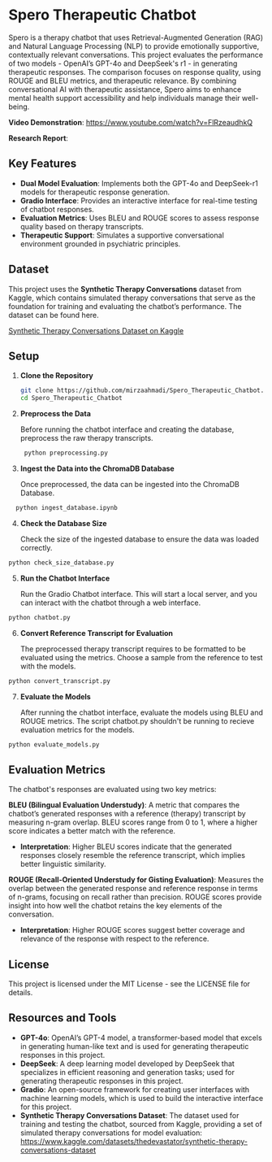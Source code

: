 # Spero Therapeutic Chatbot

Spero is a therapy chatbot that uses Retrieval-Augmented Generation (RAG) and Natural Language Processing (NLP) to provide emotionally supportive, contextually relevant conversations. This project evaluates the performance of two models - OpenAI’s GPT-4o and DeepSeek's r1 - in generating therapeutic responses. The comparison focuses on response quality, using ROUGE and BLEU metrics, and therapeutic relevance. By combining conversational AI with therapeutic assistance, Spero aims to enhance mental health support accessibility and help individuals manage their well-being.

**Video Demonstration**: https://www.youtube.com/watch?v=FlRzeaudhkQ

**Research Report**: 

## Key Features

- **Dual Model Evaluation**: Implements both the GPT-4o and DeepSeek-r1 models for therapeutic response generation.
- **Gradio Interface**: Provides an interactive interface for real-time testing of chatbot responses.
- **Evaluation Metrics**: Uses BLEU and ROUGE scores to assess response quality based on therapy transcripts.
- **Therapeutic Support**: Simulates a supportive conversational environment grounded in psychiatric principles.

## Dataset

This project uses the **Synthetic Therapy Conversations** dataset from Kaggle, which contains simulated therapy conversations that serve as the foundation for training and evaluating the chatbot’s performance. The dataset can be found here. 

[Synthetic Therapy Conversations Dataset on Kaggle](https://www.kaggle.com/datasets/thedevastator/synthetic-therapy-conversations-dataset)

## Setup

1. **Clone the Repository**

   ```bash
   git clone https://github.com/mirzaahmadi/Spero_Therapeutic_Chatbot.git
   cd Spero_Therapeutic_Chatbot
    ```

2. **Preprocess the Data**

   Before running the chatbot interface and creating the database, preprocess the raw therapy transcripts.

   ```bash
    python preprocessing.py
   ``` 
   
4. **Ingest the Data into the ChromaDB Database**

   Once preprocessed, the data can be ingested into the ChromaDB Database.
   
  ```bash
    python ingest_database.ipynb
   ```

4. **Check the Database Size**

   Check the size of the ingested database to ensure the data was loaded correctly.

```bash
python check_size_database.py
```

5. **Run the Chatbot Interface**

   Run the Gradio Chatbot interface. This will start a local server, and you can interact with the chatbot through a web interface. 
   
```bash
python chatbot.py
```

6. **Convert Reference Transcript for Evaluation**

   The preprocessed therapy transcript requires to be formatted to be evaluated using the metrics. Choose a sample from the reference to test with the models. 
   
```bash
python convert_transcript.py
```

7. **Evaluate the Models**

   After running the chatbot interface, evaluate the models using BLEU and ROUGE metrics. The script chatbot.py shouldn't be running to recieve evaluation metrics for the models. 

```bash
python evaluate_models.py
```

## Evaluation Metrics 

The chatbot's responses are evaluated using two key metrics:

**BLEU (Bilingual Evaluation Understudy)**: A metric that compares the chatbot’s generated responses with a reference (therapy) transcript by measuring n-gram overlap. BLEU scores range from 0 to 1, where a higher score indicates a better match with the reference.
- **Interpretation**: Higher BLEU scores indicate that the generated responses closely resemble the reference transcript, which implies better linguistic similarity.

**ROUGE (Recall-Oriented Understudy for Gisting Evaluation)**: Measures the overlap between the generated response and reference response in terms of n-grams, focusing on recall rather than precision. ROUGE scores provide insight into how well the chatbot retains the key elements of the conversation.
- **Interpretation**: Higher ROUGE scores suggest better coverage and relevance of the response with respect to the reference. 

## License
This project is licensed under the MIT License - see the LICENSE file for details.

## Resources and Tools

- **GPT-4o**: OpenAI’s GPT-4 model, a transformer-based model that excels in generating human-like text and is used for generating therapeutic responses in this project.
- **DeepSeek**: A deep learning model developed by DeepSeek that specializes in efficient reasoning and generation tasks; used for generating therapeutic responses in this project.
- **Gradio**: An open-source framework for creating user interfaces with machine learning models, which is used to build the interactive interface for this project.
- **Synthetic Therapy Conversations Dataset**: The dataset used for training and testing the chatbot, sourced from Kaggle, providing a set of simulated therapy conversations for model evaluation: https://www.kaggle.com/datasets/thedevastator/synthetic-therapy-conversations-dataset
